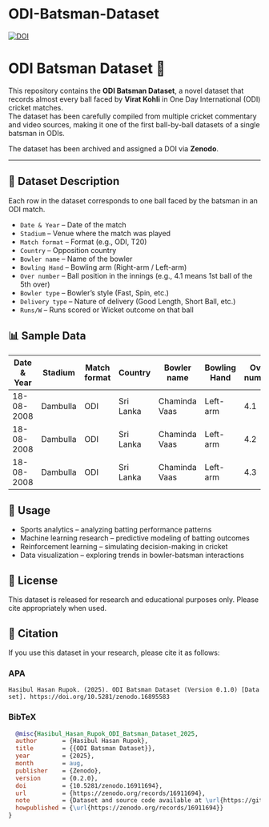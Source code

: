 # ODI-Batsman-Dataset

[![DOI](https://zenodo.org/badge/1040193478.svg)](https://doi.org/10.5281/zenodo.16895583)

# ODI Batsman Dataset 🎯

This repository contains the **ODI Batsman Dataset**, a novel dataset that records almost every ball faced by **Virat Kohli** in One Day International (ODI) cricket matches.  
The dataset has been carefully compiled from multiple cricket commentary and video sources, making it one of the first ball-by-ball datasets of a single batsman in ODIs.

The dataset has been archived and assigned a DOI via **Zenodo**.  

---

## 📂 Dataset Description
Each row in the dataset corresponds to one ball faced by the batsman in an ODI match.
- `Date & Year` – Date of the match
- `Stadium` – Venue where the match was played
- `Match format` – Format (e.g., ODI, T20)
- `Country` – Opposition country
- `Bowler name` – Name of the bowler
- `Bowling Hand` – Bowling arm (Right-arm / Left-arm)
- `Over number` – Ball position in the innings (e.g., 4.1 means 1st ball of the 5th over)
- `Bowler type` – Bowler’s style (Fast, Spin, etc.)
- `Delivery type` – Nature of delivery (Good Length, Short Ball, etc.)
- `Runs/W` – Runs scored or Wicket outcome on that ball

## 📊 Sample Data
| Date & Year | Stadium  | Match format | Country    | Bowler name    | Bowling Hand | Over number | Bowler type | Delivery type   | Runs/W |
|-------------|----------|--------------|------------|----------------|--------------|-------------|-------------|-----------------|--------|
| 18-08-2008  | Dambulla | ODI          | Sri Lanka  | Chaminda Vaas  | Left-arm     | 4.1         | Fast        | Straight Seam   | 0      |
| 18-08-2008  | Dambulla | ODI          | Sri Lanka  | Chaminda Vaas  | Left-arm     | 4.2         | Fast        | Good Length     | W      |
| 18-08-2008  | Dambulla | ODI          | Sri Lanka  | Chaminda Vaas  | Left-arm     | 4.3         | Fast        | Good Length     | 4      |


## 🚀 Usage
- Sports analytics – analyzing batting performance patterns
- Machine learning research – predictive modeling of batting outcomes
- Reinforcement learning – simulating decision-making in cricket
- Data visualization – exploring trends in bowler-batsman interactions

## 📌 License
This dataset is released for research and educational purposes only. Please cite appropriately when used.

## 📖 Citation

If you use this dataset in your research, please cite it as follows:

### APA
```
Hasibul Hasan Rupok. (2025). ODI Batsman Dataset (Version 0.1.0) [Data set]. https://doi.org/10.5281/zenodo.16895583
```

### BibTeX
```bibtex
  @misc{Hasibul_Hasan_Rupok_ODI_Batsman_Dataset_2025,
  author       = {Hasibul Hasan Rupok},
  title        = {{ODI Batsman Dataset}},
  year         = {2025},
  month        = aug,
  publisher    = {Zenodo},
  version      = {0.2.0}, 
  doi          = {10.5281/zenodo.16911694},
  url          = {https://zenodo.org/records/16911694},
  note         = {Dataset and source code available at \url{https://github.com/HasibulRupok/ODI-Batsman-Dataset}},
  howpublished = {\url{https://zenodo.org/records/16911694}}
}

```

